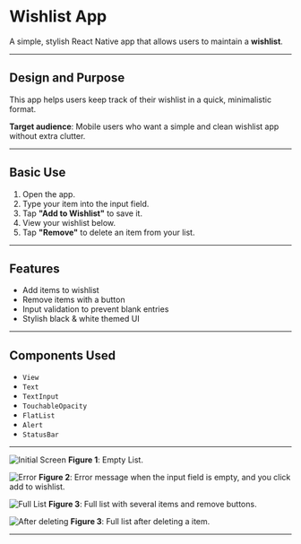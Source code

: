 # Wishlist App

A simple, stylish React Native app that allows users to maintain a **wishlist**.

---

## Design and Purpose

This app helps users keep track of their wishlist in a quick, minimalistic format. 

**Target audience**: Mobile users who want a simple and clean wishlist app without extra clutter.

---

## Basic Use

1. Open the app.
2. Type your item into the input field.
3. Tap **"Add to Wishlist"** to save it.
4. View your wishlist below.
5. Tap **"Remove"** to delete an item from your list.

---

## Features

- Add items to wishlist
- Remove items with a button
- Input validation to prevent blank entries
- Stylish black & white themed UI

---

## Components Used

- `View`
- `Text`
- `TextInput`
- `TouchableOpacity`
- `FlatList`
- `Alert`
- `StatusBar`

---

![Initial Screen](./my-app/assets/initial_screen.png)
**Figure 1**: Empty List.

![Error](./my-app/assets/error.png)
**Figure 2**: Error message when the input field is empty, and you click add to wishlist.

![Full List](./my-app/assets/fulllist.png)
**Figure 3**: Full list with several items and remove buttons.

![After deleting](./my-app/assets/delete.png)
**Figure 3**: Full list after deleting a item.

---
